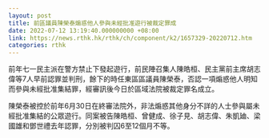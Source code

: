 ```yaml
---
layout: post
title: 前區議員陳榮泰煽惑他人參與未經批准遊行被裁定罪成
date: 2022-07-12 13:19:40.000000000 +08:00
link: https://news.rthk.hk/rthk/ch/component/k2/1657329-20220712.htm
categories: rthk
---
```


前年七一民主派在警方禁止下發起遊行，前民陣召集人陳皓桓、民主黨前主席胡志偉等7人早前認罪並判刑，餘下的時任東區區議員陳榮泰，否認一項煽惑他人明知而參與未經批准集結罪，經審訊後今日於區域法院被裁定罪名成立。

陳榮泰被控於前年6月30日在終審法院外，非法煽惑其他身分不詳的人士參與屬未經批准集結的公眾遊行。同案被告陳皓桓、曾健成、徐子見、胡志偉、朱凱廸、梁國雄和鄧世禮去年認罪，分別被判囚6至12個月不等。

